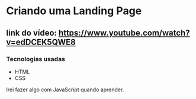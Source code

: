 # Criando uma Landing Page
## link do vídeo: https://www.youtube.com/watch?v=edDCEK5QWE8

### Tecnologias usadas

- HTML
- CSS

Irei fazer algo com JavaScript quando aprender.